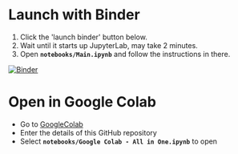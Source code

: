 # Launch with Binder
1. Click the 'launch binder' button below.
2. Wait until it starts up JupyterLab, may take 2 minutes.
3. Open **`notebooks/Main.ipynb`** and follow the instructions in there.

[![Binder](https://mybinder.org/badge_logo.svg)](https://mybinder.org/v2/gh/muttley2k/simulaqron-hands-on/HEAD?urlpath=lab)
# Open in Google Colab
- Go to [GoogleColab](https://colab.research.google.com/)
- Enter the details of this GitHub repository
- Select **`notebooks/Google Colab - All in One.ipynb`** to open
